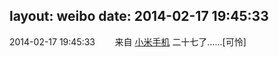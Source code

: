 layout: weibo
date: 2014-02-17 19:45:33
---
<meta name="referrer" content="no-referrer" />

2014-02-17 19:45:33  &nbsp;&nbsp;&nbsp;&nbsp;&nbsp;&nbsp; 来自 <a href="http://app.weibo.com/t/feed/22zMnn" rel="nofollow">小米手机</a>
二十七了……[可怜] ​​​
